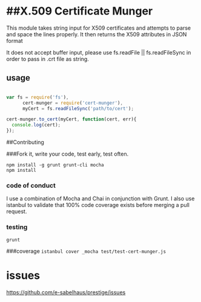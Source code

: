 ##X.509 Certificate Munger
===========
This module takes string input for X509 certificates and attempts to parse and space the lines properly. It then returns the X509 attributes in JSON format

It does not accept buffer input, please use fs.readFile || fs.readFileSync in order to pass in .crt file as string.

## usage
```js

var fs = require('fs'),
      cert-munger = require('cert-munger'),
      myCert = fs.readFileSync('path/to/cert');

cert-munger.to_cert(myCert, function(cert, err){
  console.log(cert);
});

```

##Contributing



###Fork it, write your code, test early, test often.
```
npm install -g grunt grunt-cli mocha
npm install
```

### code of conduct
I use a combination of Mocha and Chai in conjunction with Grunt. I also use istanbul to validate that 100% code coverage exists before merging a pull request.

### testing
`grunt`

###coverage
`istanbul cover _mocha test/test-cert-munger.js`

# issues
https://github.com/e-sabelhaus/prestige/issues